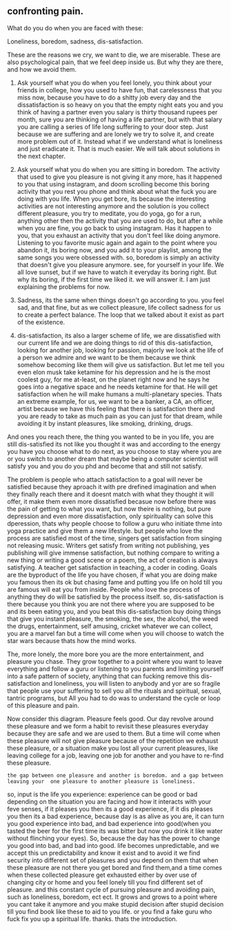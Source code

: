 ## confronting pain.

What do you do when you are faced with these:

Loneliness, boredom, sadness, dis-satisfaction.

These are the reasons we cry, we want to die, we are miserable. These are also  psychological pain, that we feel deep inside us. But why they are there, and how we avoid them.

1. Ask yourself what you do when you feel lonely, you think about your friends in college, how you used to have fun, that carelessness that you miss now, because you have to do a shitty job every day and the dissatisfaction is so heavy on you that the empty night eats you and you think of having a partner even you salary is thirty thousand rupees per month, sure you are thinking of having a life partner, but with that salary you are calling a series of life long suffering to your door step. Just because we are suffering and are lonely we try to solve it, and create more problem out of it. Instead what if we understand what is loneliness and just eradicate it. That is much easier. We will talk about solutions in the next chapter.

2. Ask yourself what you do when you are sitting in boredom. The activity that used to give you pleasure is not giving it any more, has it happened to you that using instagram, and doom scrolling become this boring activity that you rest you phone and think about what the fuck you are doing with you life. When you get bore, its because the interesting activities are not interesting anymore and the solution is you collect different pleasure, you try to meditate, you do yoga, go for a run, anything other then the activity that you are used to do, but after a while when you are fine, you go back to using instagram. Has it happen to you, that you exhaust an activity that you don't feel like doing anymore. Listening to you favorite music again and again to the point where you abandon it, its boring now, and you add it to your playlist, among the same songs you were obsessed with.
so, boredom is simply an activity that doesn't give you pleasure anymore. see, for yourself in your life. We all love sunset, but if we have to watch it everyday its boring right. But why its boring, if the first time we liked it. we will answer it. I am just explaining the problems for now. 

3. Sadness, its the same when things doesn't go according to you. you feel sad, and that fine, but as we collect pleasure, life collect sadness for us to create a perfect balance. The loop that we talked about it exist as part of the existence.

4. dis-satisfaction, its also a larger scheme of life, we are dissatisfied with our current life and we are doing things to rid of this dis-satisfaction, looking for another job, looking for passion, majorly we look at the life of a person we admire and we want to be them because we think somehow becoming like them will give us satisfaction. But let me tell you even elon musk take ketamine for his depression and he is the most coolest guy, for me at-least, on the planet right now and he says he goes into a negative space and he needs ketamine for that. He will get satisfaction when he will make humans a multi-planetary species. Thats an extreme example, for us, we want to be a banker, a CA, an officer, artist because we have this feeling that there is satisfaction there and you are ready to take as much pain as you can just for that dream, while avoiding it by instant pleasures, like smoking, drinking, drugs. 
  
And ones you reach there, the thing you wanted to be in you life, you are still dis-satisfied its not like you thought it was and according to the energy you have you choose what to do next, as you choose to stay where you are or you switch to another dream that maybe being a computer scientist will satisfy you and you do you phd and become that and still not satisfy.
  
The problem is people who attach satisfaction to a goal will never be satisfied because they aproach it with pre drefined imagination and when they finally reach there and it doesnt match with what they thought it will offer, it make them even more dissatisfied becasue now before there was the pain of getting to what you want, but now theire is nothing, but pure depression and even more dissatisfaction, only spirituality can solve this dperession, thats why people choose to follow a guru who initiate thme into yoga practice and give them a new lifestyle. but people who love the process are satisfied most of the time, singers get satisfaction from singing not releasing music. Writers get satisfy from writing not publishing, yes publishing will give immense satisfaction, but nothing compare to writing a new thing or writing a good scene or a poem, the act of creation is always satisfying. A teacher get satisfaction in teaching, a coder in coding. Goals are the byproduct of the life you have chosen, if what you are doing make you famous then its ok but chasing fame and putting you life on hold till you are famous will eat you from inside. People who love the process of anything they do will be satisfied by the process itself.
so, dis-satisfaction is there because you think you are not there where you are supposed to be and its been eating you, and you beat this dis-satisfaction buy doing things that give you instant pleasure, the smoking, the sex, the alcohol, the weed the drugs, entertainment, self amusing, cricket whatever we can collect, you are a marvel fan but a time will come when you will choose to watch the star wars because thats how the mind works.

The, more lonely, the more bore you are the more entertainment, and pleasure you chase. They grow together to a point where you want to leave everything and follow a guru or listening to you parents and limiting yourself into a safe pattern of society, anything that can fucking remove this dis-satisfaction and loneliness, you will listen to anybody and yor are so fragile that people use your suffering to sell you all the rituals and spiritual, sexual, tantric programs, but All you had to do was to understand the cycle or loop of this pleasure and pain.

Now consider this diagram.
Pleasure feels good. Our day revolve around these pleasure and we form a habit to revisit these pleasures everyday because they are safe and we are used to them. But a time will come when these pleasure will not give pleasure because of the repetition we exhaust these pleasure, or a situation make you lost all your current pleasures, like leaving college for a job, leaving one job for another and you have to re-find these pleasure.

`the gap between one pleasure and another is boredom. and a gap between leaving your  one pleasure to another pleasure is loneliness.`

so, input is the life you experience: experience can be good or bad depending on the situation you are facing and how it interacts with your feve senses, if it pleases you then its a good experience, if it dis pleases you then its a bad experience, because day is as alive as you are, it can turn you good experience into bad, and bad experience into good(when you tasted the beer for the first time its was bitter but now you drink it like water without flinching your eyes).
So, because the day has the power to change you good into bad, and bad into good. life becomes unpredictable, and we accept this un predictability and know it exist and to avoid it we find security into different set of pleasures and you depend on them that when these pleasure are not there you get bored and find them,and a time comes when these collected pleasure get exhausted either by over use of changing city or home and you feel lonely till you find different set of pleasure. 
and this constant cycle of pursuing pleasure and avoiding pain, such as loneliness, boredom, ect ect. It grows and grows to a point where you cant take it anymore and you make stupid decision after stupid decision till you find book like these to aid to you life. or you find a fake guru who fuck fix you up a spiritual life. thanks. thats the introduction.


 